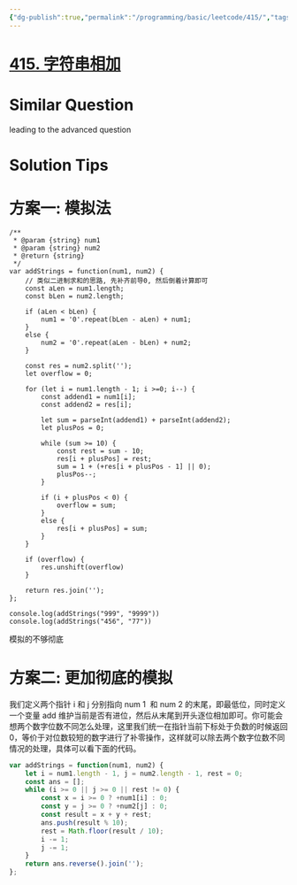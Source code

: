 ```yaml
---
{"dg-publish":true,"permalink":"/programming/basic/leetcode/415/","tags":["leetcode/math/high-precision-computation","leetcode/unsolved"]}
---
```



# [415. 字符串相加](https://leetcode.cn/problems/add-strings/)

# Similar Question

leading to the advanced question

# Solution Tips

# 方案一: 模拟法

```JS
/**
 * @param {string} num1
 * @param {string} num2
 * @return {string}
 */
var addStrings = function(num1, num2) {
    // 类似二进制求和的思路, 先补齐前导0, 然后倒着计算即可
    const aLen = num1.length;
    const bLen = num2.length;

    if (aLen < bLen) {
        num1 = '0'.repeat(bLen - aLen) + num1;
    }
    else {
        num2 = '0'.repeat(aLen - bLen) + num2;
    }

    const res = num2.split('');
    let overflow = 0;

    for (let i = num1.length - 1; i >=0; i--) {
        const addend1 = num1[i];
        const addend2 = res[i];

        let sum = parseInt(addend1) + parseInt(addend2);
        let plusPos = 0;

        while (sum >= 10) {
            const rest = sum - 10;
            res[i + plusPos] = rest;
            sum = 1 + (+res[i + plusPos - 1] || 0);
            plusPos--;
        }

        if (i + plusPos < 0) {
            overflow = sum;
        }
        else {
            res[i + plusPos] = sum;
        }
    }

    if (overflow) {
        res.unshift(overflow)
    }

    return res.join('');
};

console.log(addStrings("999", "9999"))
console.log(addStrings("456", "77"))
```

模拟的不够彻底

# 方案二: 更加彻底的模拟

我们定义两个指针 i 和 j 分别指向 num 1 ​ 和 num 2 ​ 的末尾，即最低位，同时定义一个变量 add 维护当前是否有进位，然后从末尾到开头逐位相加即可。你可能会想两个数字位数不同怎么处理，这里我们统一在指针当前下标处于负数的时候返回 0，等价于对位数较短的数字进行了补零操作，这样就可以除去两个数字位数不同情况的处理，具体可以看下面的代码。

```js
var addStrings = function(num1, num2) {
    let i = num1.length - 1, j = num2.length - 1, rest = 0;
    const ans = [];
    while (i >= 0 || j >= 0 || rest != 0) {
        const x = i >= 0 ? +num1[i] : 0;
        const y = j >= 0 ? +num2[j] : 0;
        const result = x + y + rest;
        ans.push(result % 10);
        rest = Math.floor(result / 10);
        i -= 1;
        j -= 1;
    }
    return ans.reverse().join('');
};
```
